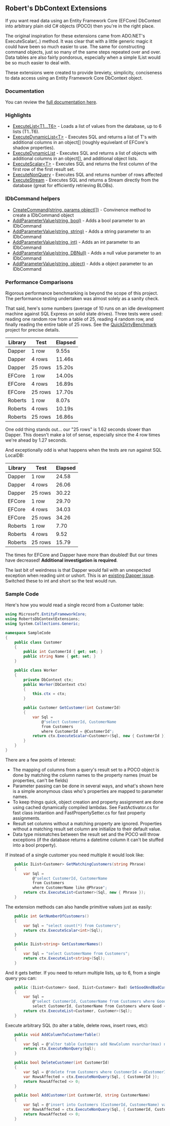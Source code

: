 ## Robert's DbContext Extensions

If you want read data using an Entity Framework Core (EFCore) DbContext 
into arbitrary plain old C# objects (POCO) then you're in the right place.

The original inspiration for these extensions came from ADO.NET's ExecuteScalar(..) method.
It was clear that with a little generic magic it could have been so much easier to use. 
The same for constructing command objects, just so many of the same steps repeated over 
and over. Data tables are also fairly pondorous, especially when a simple IList<T> would
be so much easier to deal with.

These extensions were created to provide breviety, simplicity, conciseness to data access 
using an Entity Framework Core DbContext object.


### Documentation

You can review the [full documentation here](https://rmacfadyen.github.io/RobertsDbContextExtensions/docs/RobertsDbContextExtensions).

### Highlights

- [ExecuteList&lt;T1...T6>](https://rmacfadyen.github.io/RobertsDbContextExtensions/docs/DbContextExtensions_ExecuteList_T_(DbContext_string_object__)) - Loads a list of values from the database, up to 6 lists (T1..T6).
- [ExecuteDynamicList&lt;T>](https://rmacfadyen.github.io/RobertsDbContextExtensions/docs/DbContextExtensions_ExecuteDynamicList_T_(DbContext_string_IEnumerable_string__object__)) - Executes SQL and returns a list of T's with additional columns in an object[] (roughly equivelant of EFCore's shadow properties).
- [ExecuteDynamicList](https://rmacfadyen.github.io/RobertsDbContextExtensions/docs/DbContextExtensions_ExecuteDynamicList(DbContext_IEnumerable_Type__string_IEnumerable_string__object__)) - Executes SQL and returns a list of objects with additional columns in an object[], and additional object lists.
- [ExecuteScalar&lt;T>](https://rmacfadyen.github.io/RobertsDbContextExtensions/docs/DbContextExtensions_ExecuteNonQuery(DbContext_string_object__)) - Executes SQL and returns the first column of the first row of the first result set.
- [ExecuteNonQuery](https://rmacfadyen.github.io/RobertsDbContextExtensions/docs/DbContextExtensions_ExecuteNonQuery(DbContext_string_object__)) - Executes SQL and returns number of rows affected
- [ExecuteStream](https://rmacfadyen.github.io/RobertsDbContextExtensions/docs/DbContextExtensions_ExecuteScalarStream(DbContext_string_object__)) - Executes SQL and returns a Stream directly from the database (great for efficiently retrieving BLOBs).

### IDbCommand helpers
- [CreateCommand(string, params object[])](https://rmacfadyen.github.io/RobertsDbContextExtensions/docs/DbContextExtensions_CreateCommand(DbContext_string_object__)) - Convinence method to create a IDbCommand object
- [AddParameterValue(string, bool)](https://rmacfadyen.github.io/RobertsDbContextExtensions/docs/DbContextExtensions_AddParameterValue(IDbCommand_string_bool)) - Adds a bool parameter to an IDbCommand
- [AddParameterValue(string, string)](https://rmacfadyen.github.io/RobertsDbContextExtensions/docs/DbContextExtensions_AddParameterValue(IDbCommand_string_string)) - Adds a string parameter to an IDbCommand
- [AddParameterValue(string, int)](https://rmacfadyen.github.io/RobertsDbContextExtensions/docs/DbContextExtensions_AddParameterValue(IDbCommand_string_int)) - Adds an int parameter to an IDbCommand
- [AddParameterValue(string, DBNull)](https://rmacfadyen.github.io/RobertsDbContextExtensions/docs/DbContextExtensions_AddParameterValue(IDbCommand_string_DBNull)) - Adds a null value parameter to an IDbCommand
- [AddParameterValue(string, object)](https://rmacfadyen.github.io/RobertsDbContextExtensions/docs/DbContextExtensions_AddParameterValue(IDbCommand_string_object)) - Adds a object parameter to an IDbCommand


### Performance Comparisons

Rigorous performance benchmarking is beyond the scope of this project. The performance
testing undertaken was almost solely as a sanity check. 

That said, here's some numbers (average of 10 runs on an idle development machine against
SQL Express on solid state drives). Three tests were used: reading one random row from
a table of 25, reading 4 random row, and finally reading the entire table of 25 rows. 
See the [QuickDirtyBenchmark](https://github.com/rmacfadyen/RobertsDbContextExtensions/tree/master/QuickDirtyBenchmark) project for precise details.

| Library | Test | Elapsed |
| ------- | ---- | --------------- |
| Dapper  | 1 row | 9.55s | 
| Dapper  | 4 rows | 11.46s | 
| Dapper | 25 rows | 15.20s | 
| EFCore | 1 row | 14.00s | 
| EFCore | 4 rows | 16.89s | 
| EFCore | 25 rows | 17.70s | 
| Roberts | 1 row | 8.07s |
| Roberts | 4 rows | 10.19s |
| Roberts | 25 rows | 16.86s | 

One odd thing stands out... our "25 rows" is 1.62 seconds slower than Dapper. This doesn't make
a lot of sense, especially since the 4 row times we're ahead by 1.27 seconds.

And exceptionally odd is what happens when the tests are run against SQL LocalDB:

| Library | Test | Elapsed |
| ------- | ---- | --------------- |
| Dapper | 1 row | 24.58 |
| Dapper | 4 rows | 26.06 |
| Dapper | 25 rows | 30.22 |
| EFCore | 1 row | 29.70 |
| EFCore | 4 rows | 34.03 |
| EFCore | 25 rows | 34.26 |
| Roberts | 1 row | 7.70 |
| Roberts | 4 rows | 9.52 |
| Roberts | 25 rows | 15.79 |

The times for EFCore and Dapper have more than doubled! But our times have decreased!
**Additional investigation is required**.

The last bit of weirdness is that Dapper would fail with an unexpected exception
when reading uint or ushort. This is an 
[existing Dapper issue](https://github.com/DapperLib/Dapper/issues/1164). 
Switched these to int and short so the test would run.

### Sample Code
Here's how you would read a single record from a Customer table:

```C#
using Microsoft.EntityFrameworkCore;
using RobertsDbContextExtensions;
using System.Collections.Generic;

namespace SampleCode
{
    public class Customer
    {
        public int CustomerId { get; set; }
        public string Name { get; set; }
    }

    public class Worker
    {
        private DbContext ctx;
        public Worker(DbContext ctx)
        {
            this.ctx = ctx;
        }

        public Customer GetCustomer(int CustomerId)
        {
            var Sql =
                @"select CustomerId, CustomerName
                from Customers    
                where CustomerId = @CustomerId";
            return ctx.ExecuteScalar<Customer>(Sql, new { CustomerId });
        }
    }
}
```

There are a few points of interest:

- The mapping of columns from a query's result set to a POCO object is done by matching the column names to the property names (must be properties, can't be fields)
- Parameter passing can be done in several ways, and what's shown here is a simple anonymous class who's properties are mapped to parameter names.
- To keep things quick, object creation and property assignment are done using cached dynamically compiled lambdas. See FastActivator.cs for fast class instantion and FastPropertySetter.cs for fast property assignments.
- Result set columns without a matching property are ignored. Properties without a matching result set column are initialize to their default value.
- Data type mismatches between the result set and the POCO will throw exceptions (if the database returns a datetime column it can't be stuffed into a bool property).
 
If instead of a single customer you need multiple it would look like:

```c#
    public IList<Customer> GetMatchingCustomers(string Phrase)
    {
        var Sql =
            @"select CustomerId, CustomerName
            from Customers    
            where CustomerName like @Phrase";
        return ctx.ExecuteList<Customer>(Sql, new { Phrase });
    }
```

The extension methods can also handle primitive values just as easily:

```c#
    public int GetNumberOfCustomers()
    {
        var Sql = "select count(*) from Customers";
        return ctx.ExecuteScalar<int>(Sql);
    }

    public IList<string> GetCustomerNames()
    {
        var Sql = "select CustomerName from Customers";
        return ctx.ExecuteList<string>(Sql);
    }
```

And it gets better. If you need to return multiple lists, up to 6, from a single
query you can:
```c#
    public (IList<Customer> Good, IList<Customer> Bad) GetGoodAndBadCustomer()
    {
        var Sql = 
            @"select CustomerId, CustomerName from Customers where Good = 1
            select CustomerId, CustomerName from Customers where Good <> 1";
        return ctx.ExecuteList<Customer, Customer>(Sql);
    }
```

Execute arbitrary SQL (to alter a table, delete rows, insert rows, etc):
```c#
    public void AddColumnToCustomerTable()
    {
        var Sql = @"alter table Customers add NewColumn nvarchar(max) not null";
        return ctx.ExecuteNonQuery(Sql);
    }

    public bool DeleteCustomer(int CustomerId)
    {
        var Sql = @"delete from Customers where CustomerId = @CustomerId";
        var RowsAffected = ctx.ExecuteNonQuery(Sql, { CustomerId });
        return RowsAffected <> 0;
    }

    public bool AddCustomer(int CustomerId, string CustomerName)
    {
        var Sql = @"insert into Customers (CustomerId, CustomerName) values (@CustomerId, @CustomerName)";
        var RowsAffected = ctx.ExecuteNonQuery(Sql, { CustomerId, CustomerName });
        return RowsAffected <> 0;
    }
```
